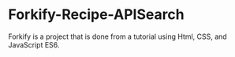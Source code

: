 # Forkify-Recipe-APISearch

Forkify is a project that is done from a tutorial using Html, CSS, and JavaScript ES6.

